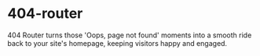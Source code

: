 # 404-router
404 Router turns those 'Oops, page not found' moments into a smooth ride back to your site's homepage, keeping visitors happy and engaged.
